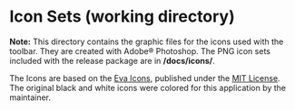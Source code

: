# Icon Sets (working directory)

**Note:** This directory contains the graphic files for the icons used with the toolbar. They are created with Adobe® Photoshop. The PNG icon sets included with the release package are in **/docs/icons/**.

The Icons are based on the [Eva Icons](https://akveo.github.io/eva-icons/#/), published under the [MIT License](http://www.opensource.org/licenses/mit-license.php). The original black and white icons were colored for this application by the maintainer. 
